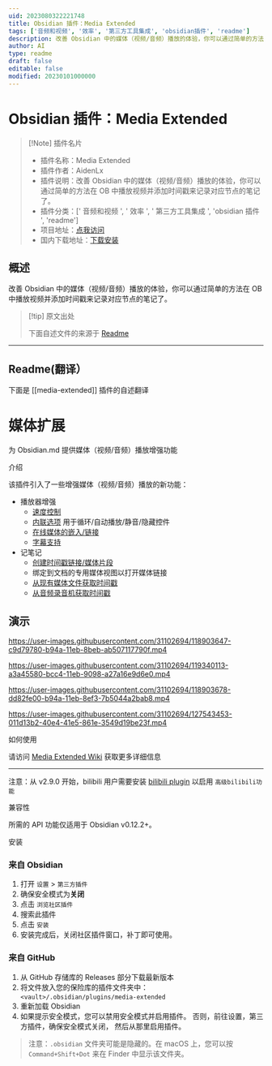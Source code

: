 ```yaml
---
uid: 2023080322221748
title: Obsidian 插件：Media Extended
tags: ['音频和视频', '效率', '第三方工具集成', 'obsidian插件', 'readme']
description: 改善 Obsidian 中的媒体（视频/音频）播放的体验，你可以通过简单的方法在OB中播放视频并添加时间戳来记录对应节点的笔记了。
author: AI
type: readme
draft: false
editable: false
modified: 20230101000000
---
```


# Obsidian 插件：Media Extended

> [!Note] 插件名片
> - 插件名称：Media Extended
> - 插件作者：AidenLx
> - 插件说明：改善 Obsidian 中的媒体（视频/音频）播放的体验，你可以通过简单的方法在 OB 中播放视频并添加时间戳来记录对应节点的笔记了。
> - 插件分类：[' 音频和视频 ', ' 效率 ', ' 第三方工具集成 ', 'obsidian 插件 ', 'readme']
> - 项目地址：[点我访问](https://github.com/aidenlx/media-extended)
> - 国内下载地址：[下载安装](https://pkmer.cn/products/plugin/pluginMarket/?media-extended)

## 概述

改善 Obsidian 中的媒体（视频/音频）播放的体验，你可以通过简单的方法在 OB 中播放视频并添加时间戳来记录对应节点的笔记了。

> [!tip] 原文出处
>
>下面自述文件的来源于 [Readme](https://ghproxy.net/https://raw.githubusercontent.com/aidenlx/media-extended/main/README.md)

---

## Readme(翻译）

下面是 [[media-extended]] 插件的自述翻译

# 媒体扩展

为 Obsidian.md 提供媒体（视频/音频）播放增强功能

介绍

该插件引入了一些增强媒体（视频/音频）播放的新功能：

- 播放器增强
  - [速度控制](https://github.com/aidenlx/media-extended/wiki/Speed-Control)
  - [内联选项](https://github.com/aidenlx/media-extended/wiki/Inline-Options) 用于循环/自动播放/静音/隐藏控件
  - [在线媒体的嵌入/链接](https://github.com/aidenlx/media-extended/wiki/Create-Online-Media-Embed-Link)
  - [字幕支持](https://github.com/aidenlx/media-extended/wiki/Caption-Subtitle-Support)
- 记笔记
  - [创建时间戳链接/媒体片段](https://github.com/aidenlx/media-extended/wiki/Restrict-Play-Range)
  - 绑定到文档的专用媒体视图以打开媒体链接
  - [从现有媒体文件获取时间戳](https://github.com/aidenlx/media-extended/wiki/Get-Timestamp)
  - [从音频录音机获取时间戳](https://github.com/aidenlx/media-extended/wiki/Audio-Recorder)

## 演示

<https://user-images.githubusercontent.com/31102694/118903647-c9d79780-b94a-11eb-8beb-ab507117790f.mp4>

<https://user-images.githubusercontent.com/31102694/119340113-a3a45580-bcc4-11eb-9098-a27a16e9d6e0.mp4>

<https://user-images.githubusercontent.com/31102694/118903678-dd82fe00-b94a-11eb-8ef3-7b5044a2bab8.mp4>

<https://user-images.githubusercontent.com/31102694/127543453-011d13b2-40e4-41e5-861e-3549d19be23f.mp4>

如何使用

请访问 [Media Extended Wiki](https://github.com/aidenlx/media-extended/wiki) 获取更多详细信息

***

注意：从 v2.9.0 开始，bilibili 用户需要安装 [bilibili plugin](https://github.com/aidenlx/mx-bili-plugin) 以启用 `高级bilibili功能`

兼容性

所需的 API 功能仅适用于 Obsidian v0.12.2+。

安装

### 来自 Obsidian

1. 打开 `设置` > `第三方插件`
2. 确保安全模式为**关闭**
3. 点击 `浏览社区插件`
4. 搜索此插件
5. 点击 `安装`
6. 安装完成后，关闭社区插件窗口，补丁即可使用。

### 来自 GitHub

1. 从 GitHub 存储库的 Releases 部分下载最新版本
2. 将文件放入您的保险库的插件文件夹中：`<vault>/.obsidian/plugins/media-extended`
3. 重新加载 Obsidian
4. 如果提示安全模式，您可以禁用安全模式并启用插件。
   否则，前往设置，第三方插件，确保安全模式关闭，
   然后从那里启用插件。

> 注意：`.obsidian` 文件夹可能是隐藏的。在 macOS 上，您可以按 `Command+Shift+Dot` 来在 Finder 中显示该文件夹。